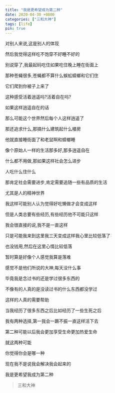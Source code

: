 ```yaml
---
title: "我是更希望成为第二种"
date: 2020-04-30 +0800
categories: ["三和大神"]
tags: [life]
pin: true
---
```



对别人来说,这是别人的体现

然后我觉得这样吃不饱穿不好睡不好的

别说穿了,我最起码吃住如果吃住晚上睡在街面上

那种苍蝇很多,苍蝇都不算什么蜈蚣蟑螂和它们住

它们爬到你被子上来了

这种感受活着逍遥吗?活着自在吗?

如果这样逍遥自在的话

那么可能这个世界然后每个人这样逍遥了

那还追求什么,那搞什么建筑起什么楼房

他就直接睡街面了和老鼠啊和蟑螂睡

像个原始人一样的生活那多好,那多逍遥自在

什么都不用做,那如果这样社会怎么进步

人吃什么住什么

那肯定社会需要进步,肯定需要追随一些有品质的生活

尤其是人的精神世界

我这样可能别人认为觉得好吃懒做才会变成这样

但是人类总要有些经历,有些经历他不可能只这样

我会很直接的说,我不是一直这样

只是可能我来到这里我三天变成这样我心里比较低落了

也没钱用,然后在这里心情比较低落

暂时算是好像个人感觉我算是落难

感觉不是他们所说的大神,每天没什么事

毕竟我是念过书的还是学过很多东西的

不像有的人真的是没读过书的什么东西都没学过

这样的人真的需要帮助

当我经历了很多东西之后比如经历了一些生死之后

我有两种选择,第一我会一蹶不振一直这样活下去

第二种可能以后我会更加享受生命更加热爱生命

就这两种可能

你觉得你会是哪一种

现在我不是说我会解决我会起来的

我是更希望我成为第二种



> 三和大神
